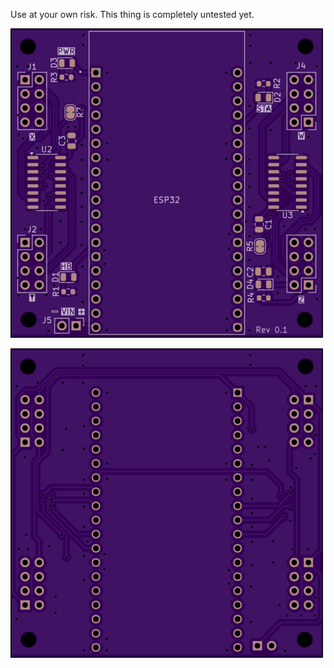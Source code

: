 Use at your own risk.
This thing is completely untested yet.

![Bottom View](./gbr/TouchDRO-v0.1/Top.png)

![Top View](./gbr/TouchDRO-v0.1/Bottom.png)
